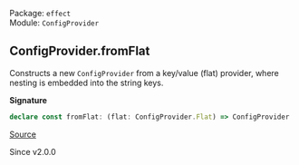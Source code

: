 Package: `effect`<br />
Module: `ConfigProvider`<br />

## ConfigProvider.fromFlat

Constructs a new `ConfigProvider` from a key/value (flat) provider, where
nesting is embedded into the string keys.

**Signature**

```ts
declare const fromFlat: (flat: ConfigProvider.Flat) => ConfigProvider
```

[Source](https://github.com/Effect-TS/effect/tree/main/packages/effect/src/ConfigProvider.ts#L192)

Since v2.0.0
